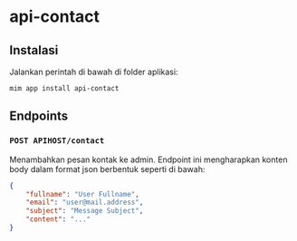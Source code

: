 # api-contact

## Instalasi

Jalankan perintah di bawah di folder aplikasi:

```
mim app install api-contact
```

## Endpoints

### `POST APIHOST/contact`

Menambahkan pesan kontak ke admin. Endpoint ini mengharapkan konten body dalam format json berbentuk seperti di bawah:

```json
{
    "fullname": "User Fullname",
    "email": "user@mail.address",
    "subject": "Message Subject",
    "content": "..."
}
```